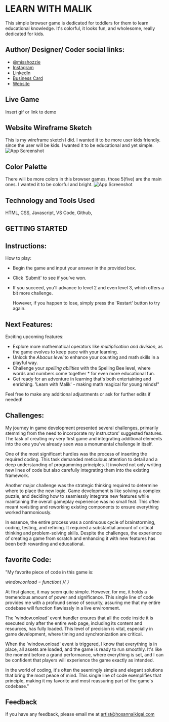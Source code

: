 
# LEARN WITH MALIK

This simple browser game is dedicated for toddlers for them to learn educational knowledge. It's colorful, it looks fun, and wholesome, really dedicated for kids. 


## Author/ Designer/ Coder social links:

- [@misshozzie](https://www.github.com/misshozzie)
- [Instagram](https://www.instagram.com/hosannaikigai/)
- [LinkedIn](https://www.linkedin.com/in/sannamartin/)
- [Business Card](https://flowcv.me/sannamartin)
- [Website](https://www.hosannaikigai.com/)


## Live Game

Insert gif or link to demo



## Website Wireframe Sketch

This is my wireframe sketch I did. I wanted it to be more user kids friendly. since the user will be kids. I wanted it to be educational and yet simple.
![App Screenshot](https://i.imgur.com/M6fuT4F.jpg)




## Color Palette

There will be more colors in this browser games, those 5(five) are the main ones. I wanted it to be colorful and bright.
![App Screenshot](https://i.imgur.com/6deXtQS.png)  








## Technology and Tools Used

HTML, CSS, Javascript, VS Code, Github,
## GETTING STARTED
## Instructions:

How to play:

* Begin the game and input your answer in the provided box.
* Click 'Submit' to see if you've won.
* If you succeed, you'll advance to level 2 and even level 3, which offers a bit more challenge. 
    
    However, if you happen to lose, simply press the 'Restart' button to try again.



## Next Features:

Exciting upcoming features:

* Explore more mathematical operators like _multiplication and division_, as the game evolves to keep pace with your learning.
* Unlock the _Abacus level_ to enhance your counting and math skills in a playful way.
* Challenge your _spelling abilities_ with the Spelling Bee level, where words and numbers come together * for even more educational fun.
* Get ready for an adventure in learning that's both entertaining and enriching. 'Learn with Malik' - making math magical for young minds!"

Feel free to make any additional adjustments or ask for further edits if needed!


## Challenges:

My journey in game development presented several challenges, primarily stemming from the need to incorporate my instructors' suggested features. The task of creating my very first game and integrating additional elements into the one you've already seen was a monumental challenge in itself.

One of the most significant hurdles was the process of inserting the required coding. This task demanded meticulous attention to detail and a deep understanding of programming principles. It involved not only writing new lines of code but also carefully integrating them into the existing framework.

Another major challenge was the strategic thinking required to determine where to place the new logic. Game development is like solving a complex puzzle, and deciding how to seamlessly integrate new features while maintaining the overall gameplay experience was no small feat. This often meant revisiting and reworking existing components to ensure everything worked harmoniously.

In essence, the entire process was a continuous cycle of brainstorming, coding, testing, and refining. It required a substantial amount of critical thinking and problem-solving skills. Despite the challenges, the experience of creating a game from scratch and enhancing it with new features has been both rewarding and educational.

## favorite Code:

"My favorite piece of code in this game is:

*window.onload = function( ){ }*

At first glance, it may seem quite simple. However, for me, it holds a tremendous amount of power and significance. This single line of code provides me with a profound sense of security, assuring me that my entire codebase will function flawlessly in a live environment.

The 'window.onload' event handler ensures that all the code inside it is executed only after the entire web page, including its content and resources, has fully loaded. This level of precision is vital, especially in game development, where timing and synchronization are critical.

When the 'window.onload' event is triggered, I know that everything is in place, all assets are loaded, and the game is ready to run smoothly. It's like the moment before a grand performance, where everything is set, and I can be confident that players will experience the game exactly as intended.

In the world of coding, it's often the seemingly simple and elegant solutions that bring the most peace of mind. This single line of code exemplifies that principle, making it my favorite and most reassuring part of the game's codebase."
## Feedback

If you have any feedback, please email me at artist@hosannaikigai.com

